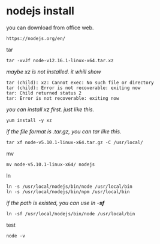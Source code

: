 # nodejs install

you can download from office web.

```http
https://nodejs.org/en/
```

tar

```shell
tar -xvJf node-v12.16.1-linux-x64.tar.xz
```

*maybe xz is not installed. it whill show* 

```shell
tar (child): xz: Cannot exec: No such file or directory
tar (child): Error is not recoverable: exiting now
tar: Child returned status 2
tar: Error is not recoverable: exiting now
```

*you can install xz first. just like this.*

```shell
yum install -y xz
```

*if the file format is .tar.gz, you can tar like this.*

```shell
tar xf node-v5.10.1-linux-x64.tar.gz -C /usr/local/
```

mv

```shell
mv node-v5.10.1-linux-x64/ nodejs
```

ln 

```shell
ln -s /usr/local/nodejs/bin/node /usr/local/bin
ln -s /usr/local/nodejs/bin/npm /usr/local/bin
```

*if the path is existed, you can use ln -**sf***

```
ln -sf /usr/local/nodejs/bin/node /usr/local/bin
```

test

```shell
node -v
```

